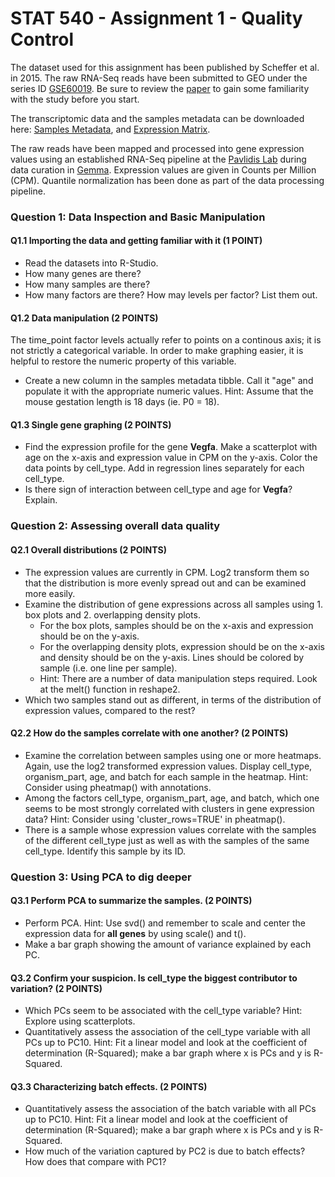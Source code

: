 STAT 540 - Assignment 1 - Quality Control
================

The dataset used for this assignment has been published by Scheffer et al. in 2015. The raw RNA-Seq reads have been submitted to GEO under the series ID [GSE60019](https://www.ncbi.nlm.nih.gov/geo/query/acc.cgi?acc=GSE60019). Be sure to review the [paper](https://www.ncbi.nlm.nih.gov/pubmed/25904789) to gain some familiarity with the study before you start.

The transcriptomic data and the samples metadata can be downloaded here: [Samples Metadata](data/gse60019_expression_matrix.RDS), and [Expression Matrix](data/gse60019_experiment_design.RDS).

The raw reads have been mapped and processed into gene expression values using an established RNA-Seq pipeline at the [Pavlidis Lab](http://pavlab.msl.ubc.ca/) during data curation in [Gemma](https://gemma.msl.ubc.ca/expressionExperiment/showExpressionExperiment.html?id=9818). Expression values are given in Counts per Million (CPM). Quantile normalization has been done as part of the data processing pipeline.

### Question 1: Data Inspection and Basic Manipulation

#### Q1.1 Importing the data and getting familiar with it (1 POINT)

-   Read the datasets into R-Studio.
-   How many genes are there?
-   How many samples are there?
-   How many factors are there? How may levels per factor? List them out.

#### Q1.2 Data manipulation (2 POINTS)

The time\_point factor levels actually refer to points on a continous axis; it is not strictly a categorical variable. In order to make graphing easier, it is helpful to restore the numeric property of this variable.

-   Create a new column in the samples metadata tibble. Call it "age" and populate it with the appropriate numeric values. Hint: Assume that the mouse gestation length is 18 days (ie. P0 = 18).

#### Q1.3 Single gene graphing (2 POINTS)

-   Find the expression profile for the gene **Vegfa**. Make a scatterplot with age on the x-axis and expression value in CPM on the y-axis. Color the data points by cell\_type. Add in regression lines separately for each cell\_type.
-   Is there sign of interaction between cell\_type and age for **Vegfa**? Explain.

### Question 2: Assessing overall data quality

#### Q2.1 Overall distributions (2 POINTS)

-   The expression values are currently in CPM. Log2 transform them so that the distribution is more evenly spread out and can be examined more easily.
-   Examine the distribution of gene expressions across all samples using 1. box plots and 2. overlapping density plots.
    -   For the box plots, samples should be on the x-axis and expression should be on the y-axis.
    -   For the overlapping density plots, expression should be on the x-axis and density should be on the y-axis. Lines should be colored by sample (i.e. one line per sample).
    -   Hint: There are a number of data manipulation steps required. Look at the melt() function in reshape2.
-   Which two samples stand out as different, in terms of the distribution of expression values, compared to the rest?

#### Q2.2 How do the samples correlate with one another? (2 POINTS)

-   Examine the correlation between samples using one or more heatmaps. Again, use the log2 transformed expression values. Display cell\_type, organism\_part, age, and batch for each sample in the heatmap. Hint: Consider using pheatmap() with annotations.
-   Among the factors cell\_type, organism\_part, age, and batch, which one seems to be most strongly correlated with clusters in gene expression data? Hint: Consider using 'cluster\_rows=TRUE' in pheatmap().
-   There is a sample whose expression values correlate with the samples of the different cell\_type just as well as with the samples of the same cell\_type. Identify this sample by its ID.

### Question 3: Using PCA to dig deeper

#### Q3.1 Perform PCA to summarize the samples. (2 POINTS)

-   Perform PCA. Hint: Use svd() and remember to scale and center the expression data for **all genes** by using scale() and t().
-   Make a bar graph showing the amount of variance explained by each PC.

#### Q3.2 Confirm your suspicion. Is cell\_type the biggest contributor to variation? (2 POINTS)

-   Which PCs seem to be associated with the cell\_type variable? Hint: Explore using scatterplots.
-   Quantitatively assess the association of the cell\_type variable with all PCs up to PC10. Hint: Fit a linear model and look at the coefficient of determination (R-Squared); make a bar graph where x is PCs and y is R-Squared.

#### Q3.3 Characterizing batch effects. (2 POINTS)

-   Quantitatively assess the association of the batch variable with all PCs up to PC10. Hint: Fit a linear model and look at the coefficient of determination (R-Squared); make a bar graph where x is PCs and y is R-Squared.
-   How much of the variation captured by PC2 is due to batch effects? How does that compare with PC1?
